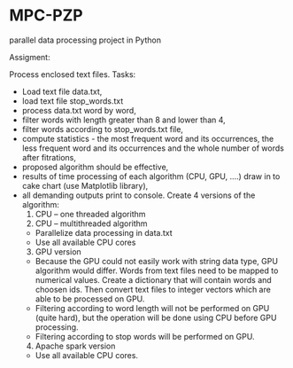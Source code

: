 # MPC-PZP
parallel data processing project in Python

Assigment:

Process enclosed text files.
Tasks:
* Load text file data.txt,
* load text file stop_words.txt
* process data.txt word by word,
* filter words with length greater than 8 and lower than 4,
* filter words according to stop_words.txt file,
* compute statistics - the most frequent word and its occurrences, the less frequent word and its occurrences and the whole number of words after fitrations,
* proposed algorithm should be effective,
* results of time processing of each algorithm (CPU, GPU, ....) draw in to cake chart (use Matplotlib library),
* all demanding outputs print to console.
Create 4 versions of the algorithm:
  1. CPU – one threaded algorithm
  2. CPU – multithreaded algorithm
  * Parallelize data processing in data.txt
  * Use all available CPU cores
  3. GPU version
  * Because the GPU could not easily work with string data type, GPU algorithm would differ. Words from text files need to be mapped to numerical values. Create a dictionary that will contain words and choosen ids. Then convert text files to integer vectors which are able to be processed on GPU.
  * Filtering according to word length will not be performed on GPU (quite hard), but the operation will be done using CPU before GPU processing.
  * Filtering according to stop words will be performed on GPU.
  4. Apache spark version
  * Use all available CPU cores.
